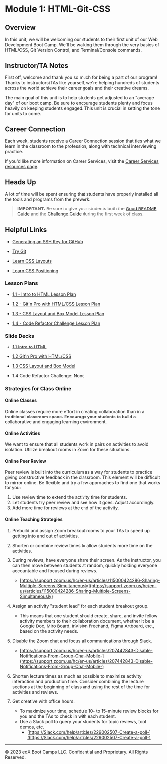 # Module 1: HTML-Git-CSS

## Overview

In this unit, we will be welcoming our students to their first unit of our Web Development Boot Camp. We'll be walking them through the very basics of HTML/CSS, Git Version Control, and Terminal/Console commands.

## Instructor/TA Notes

First off, welcome and thank you so much for being a part of our program! Thanks to instructors/TAs like yourself, we're helping hundreds of students across the world achieve their career goals and their creative dreams.

The main goal of this unit is to help students get adjusted to an "average day" of our boot camp. Be sure to encourage students plenty and focus heavily on keeping students engaged. This unit is crucial in setting the tone for units to come.

## Career Connection

Each week, students receive a Career Connection session that ties what we learn in the classroom to the profession, along with technical interviewing practice.

If you'd like more information on Career Services, visit the [Career Services resources page](http://bit.ly/CodingCS).

## Heads Up

A lot of time will be spent ensuring that students have properly installed all the tools and programs from the prework.

> **IMPORTANT:** Be sure to give your students both the [Good README Guide](04-code-refactor-lesson/Good-README-Guide.md) and the [Challenge Guide](04-code-refactor-lesson/Challenge-Guide.md) during the first week of class.

## Helpful Links

* [Generating an SSH Key for GitHub](https://help.github.com/articles/generating-an-ssh-key/)

* [Try Git](https://try.github.io/levels/1/challenges/1)

* [Learn CSS Layouts](http://learn.shayhowe.com/html-css/positioning-content/)

* [Learn CSS Positioning](http://learn.shayhowe.com/advanced-html-css/detailed-css-positioning/)

### Lesson Plans

* [1.1 - Intro to HTML Lesson Plan](./01-intro-html-lesson/1-1-lessonplan.md)

* [1.2 - Git'n Pro with HTML/CSS Lesson Plan](./02-intro-git-css-lesson/1-2-lessonplan.md)

* [1.3 - CSS Layout and Box Model Lesson Plan](./03-css-layout-box-model-lesson/1-3-lessonplan.md)
  
* [1.4 - Code Refactor Challenge Lesson Plan](./03-code-refactor-lesson/1-4-lessonplan.md)

### Slide Decks

* [1.1 Intro to HTML](https://docs.google.com/presentation/d/1bVwosLLIFv12kaXCv3J4qPVp5oZFIszQ2GHL0QAbBGA/edit?usp=sharing)

* [1.2 Git'n Pro with HTML/CSS](https://docs.google.com/presentation/d/1hVJs78yCTbNQugsd6kTJCWXrtSQmR9dBkxrANdnXwuY/edit?usp=sharing)

* [1.3 CSS Layout and Box Model](https://docs.google.com/presentation/d/15ymGUhxAHnVa-h2IOWk7VMmMQYQqctGJxg0Uteuc3iU/edit?usp=sharing)

* 1.4 Code Refactor Challenge: None

### Strategies for Class Online

#### Online Classes

Online classes require more effort in creating collaboration than in a traditional classroom space. Encourage your students to build a collaborative and engaging learning environment.

#### Online Activities

We want to ensure that all students work in pairs on activities to avoid isolation. Utilize breakout rooms in Zoom for these situations.

#### Online Peer Review

Peer review is built into the curriculum as a way for students to practice giving constructive feedback in the classroom. This element will be difficult to mirror online. Be flexible and try a few approaches to find one that works for you:

1. Use review time to extend the activity time for students.
2. Let students try peer review and see how it goes. Adjust accordingly.
3. Add more time for reviews at the end of the activity.

#### Online Teaching Strategies

1. Prebuild and assign Zoom breakout rooms to your TAs to speed up getting into and out of activities.

2. Shorten or combine review times to allow students more time on the activities.

3. During reviews, have everyone share their screen. As the instructor, you can then move between students at random, quickly holding everyone accountable and focused during reviews.

   * [https://support.zoom.us/hc/en-us/articles/115000424286-Sharing-Multiple-Screens-Simultaneously](https://support.zoom.us/hc/en-us/articles/115000424286-Sharing-Multiple-Screens-Simultaneously)

4. Assign an activity "student lead" for each student breakout group.

   * This means that one student should create, share, and invite fellow activity members to their collaboration document, whether it be a Google Doc, Miro Board, InVision Freehand, Figma Artboard, etc., based on the activity needs.

5. Disable the Zoom chat and focus all communications through Slack.

   * [https://support.zoom.us/hc/en-us/articles/207442843-Disable-Notifications-From-Group-Chat-Mobile-](https://support.zoom.us/hc/en-us/articles/207442843-Disable-Notifications-From-Group-Chat-Mobile-)

6. Shorten lecture times as much as possible to maximize activity interaction and production time. Consider combining the lecture sections at the beginning of class and using the rest of the time for activities and reviews.

7. Get creative with office hours.

   * To maximize your time, schedule 10- to 15-minute review blocks for you and the TAs to check in with each student.
   * Use a Slack poll to query your students for topic reviews, tool demos, etc.
     * [https://Slack.com/help/articles/229002507-Create-a-poll-](https://Slack.com/help/articles/229002507-Create-a-poll-)

---

© 2023 edX Boot Camps LLC. Confidential and Proprietary. All Rights Reserved.

